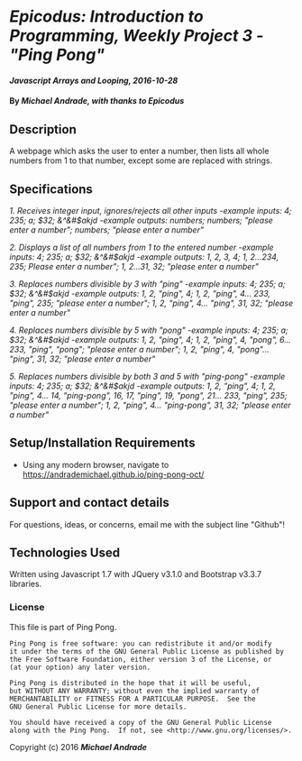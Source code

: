 # _Epicodus: Introduction to Programming, Weekly Project 3 - "Ping Pong"_

#### _Javascript Arrays and Looping, 2016-10-28_

#### By _Michael Andrade, with thanks to Epicodus_

## Description

A webpage which asks the user to enter a number, then lists all whole numbers from 1 to that number, except some are replaced with strings.

## Specifications

*1. Receives integer input, ignores/rejects all other inputs
  -example inputs: 4; 235; a; $32; &^&#$akjd
  -example outputs: numbers; numbers; "please enter a number"; numbers; "please enter a number"*

*2. Displays a list of all numbers from 1 to the entered number
  -example inputs: 4; 235; a; $32; &^&#$akjd
  -example outputs: 1, 2, 3, 4; 1, 2...234, 235; Please enter a number"; 1, 2...31, 32; "please enter a number"*

*3. Replaces numbers divisible by 3 with "ping"
  -example inputs: 4; 235; a; $32; &^&#$akjd
  -example outputs: 1, 2, "ping", 4; 1, 2, "ping", 4... 233, "ping", 235; "please enter a number"; 1, 2, "ping", 4... "ping", 31, 32; "please enter a number"*

*4. Replaces numbers divisible by 5 with "pong"
  -example inputs: 4; 235; a; $32; &^&#$akjd
  -example outputs: 1, 2, "ping", 4; 1, 2, "ping", 4, "pong", 6... 233, "ping", "pong"; "please enter a number"; 1, 2, "ping", 4, "pong"... "ping", 31, 32; "please enter a number"*

*5. Replaces numbers divisible by both 3 and 5 with "ping-pong"
  -example inputs: 4; 235; a; $32; &^&#$akjd
  -example outputs: 1, 2, "ping", 4; 1, 2, "ping", 4... 14, "ping-pong", 16, 17, "ping", 19, "pong", 21... 233, "ping", 235; "please enter a number"; 1, 2, "ping", 4... "ping-pong", 31, 32; "please enter a number"*

## Setup/Installation Requirements

* Using any modern browser, navigate to https://andrademichael.github.io/ping-pong-oct/

## Support and contact details

For questions, ideas, or concerns, email me with the subject line "Github"!

## Technologies Used

Written using Javascript 1.7 with JQuery v3.1.0 and Bootstrap v3.3.7 libraries.

### License

This file is part of Ping Pong.

    Ping Pong is free software: you can redistribute it and/or modify
    it under the terms of the GNU General Public License as published by
    the Free Software Foundation, either version 3 of the License, or
    (at your option) any later version.

    Ping Pong is distributed in the hope that it will be useful,
    but WITHOUT ANY WARRANTY; without even the implied warranty of
    MERCHANTABILITY or FITNESS FOR A PARTICULAR PURPOSE.  See the
    GNU General Public License for more details.

    You should have received a copy of the GNU General Public License
    along with the Ping Pong.  If not, see <http://www.gnu.org/licenses/>.

Copyright (c) 2016 **_Michael Andrade_**
